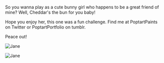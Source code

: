 So you wanna play as a cute bunny girl who happens to be a great friend of mine? Well, Cheddar's the bun for you baby! 

Hope you enjoy her, this one was a fun challenge. Find me at PoptartPaints on Twitter or PoptartPortfolio on tumblr. 

Peace out!

![Jane](https://media2.giphy.com/media/KyyP7BnDW9PQ7zEsoO/giphy.gif?cid=790b7611588fc831795346c3b1bfb48fdc80742b344cbc32&rid=giphy.gif&ct=g)

![Jane](https://media3.giphy.com/media/ahBWFSLDm6Qc8DQm6l/giphy.gif?cid=790b7611a6f04af20999488a4e631d4d8575b3fe58458c98&rid=giphy.gif&ct=g)